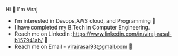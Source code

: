 Hi 👋 I'm Viraj

- I’m interested in Devops,AWS cloud, and Programming 💾
- I have completed my B.Tech in Computer Engineering.
- Reach me on LinkedIn :https://www.linkedin.com/in/viraj-rasal-b157941ab/ 📱
- Reach me on Email - virajrasal93@gmail.com 📨
  
